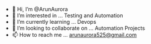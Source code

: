 - 👋 Hi, I’m @ArunAurora
- 👀 I’m interested in ... Testing and Automation
- 🌱 I’m currently learning ... Devops
- 💞️ I’m looking to collaborate on ... Automation Projects
- 📫 How to reach me ...
arunaurora525@gmail.com
<!---
ArunAurora/ArunAurora is a ✨ special ✨ repository because its `README.md` (this file) appears on your GitHub profile.
You can click the Preview link to take a look at your changes.
--->
